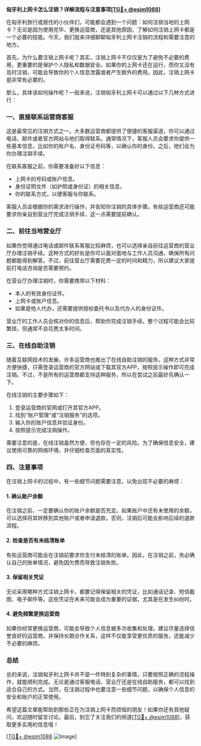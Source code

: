 **匈牙利上网卡怎么注销？详解流程与注意事项[[TG💪+ @esim1088](https://t.me/s/esim1088)]**

在匈牙利旅行或居住的小伙伴们，可能都会遇到一个问题：如何注销当地的上网卡？无论是因为使用完毕、更换运营商，还是其他原因，了解如何注销上网卡都是一个必要的技能。今天，我们就来详细聊聊匈牙利上网卡注销的流程和需要注意的地方。

首先，为什么要注销上网卡呢？其实，注销上网卡不仅仅是为了避免不必要的费用，更重要的是保护个人隐私和数据安全。如果你的上网卡还在运行，而你又没有及时注销，可能会导致你的个人信息泄露或者产生额外的费用。因此，注销上网卡是非常有必要的。

那么，具体该如何操作呢？一般来说，注销匈牙利上网卡可以通过以下几种方式进行：

### 一、直接联系运营商客服

这是最常见的注销方式之一。大多数运营商都提供了便捷的客服渠道，你可以通过电话、邮件或者官方网站与他们取得联系。通常情况下，客服人员会要求你提供一些基本信息，比如你的账户名、身份证号码等，以确认你的身份。之后，他们会为你办理注销手续。

在联系客服之前，你需要准备好以下信息：
- 上网卡的号码或账户信息。
- 身份证明文件（如护照或身份证）的相关信息。
- 你的联系方式，以便客服与你联系。

客服人员会根据你的需求进行操作，并告知你注销的具体步骤。有些运营商还可能要求你亲自到营业厅完成注销手续，这一点需要提前确认。

### 二、前往当地营业厅

如果你觉得通过电话或邮件联系客服比较麻烦，也可以选择亲自前往运营商的营业厅办理注销手续。这种方式的好处是你可以面对面地与工作人员沟通，确保所有问题都能得到解答。不过，前往营业厅需要花费一定的时间和精力，所以建议大家提前打电话咨询是否需要预约。

在营业厅办理注销时，你需要携带以下材料：
- 本人的有效身份证件。
- 上网卡或账户信息。
- 如果是他人代办，还需要提供授权委托书以及代办人的身份证件。

营业厅的工作人员会核对你的信息后，帮助你完成注销手续。整个过程可能会比较繁琐，但通常不会花费太多时间。

### 三、在线自助注销

随着互联网技术的发展，许多运营商也推出了在线自助注销的服务。这种方式非常方便快捷，只需登录运营商的官方网站或下载其官方APP，按照提示操作即可完成注销。不过，不是所有的运营商都支持这种服务，所以在尝试之前最好先确认一下。

在线注销的主要步骤如下：
1. 登录运营商的官网或打开其官方APP。
2. 找到“账户管理”或“注销服务”的选项。
3. 输入你的账户信息并验证身份。
4. 按照提示完成注销操作。

需要注意的是，在线注销虽然方便，但也存在一定的风险。为了确保信息安全，建议使用可靠的网络环境，并仔细检查页面的真实性。

### 四、注意事项

在注销上网卡的过程中，有一些细节问题需要注意，以免出现不必要的麻烦：

#### 1. 确认账户余额

在注销之前，一定要确认你的账户余额是否充足。如果账户中还有未使用的余额，可以选择将其转移到其他账户或者申请退款。否则，注销后可能会影响后续的退款流程。

#### 2. 检查是否有未结清账单

有些运营商可能会在注销前要求你支付未结清的账单。因此，在注销之前，务必确认自己的账单情况，避免因欠费而导致注销失败。

#### 3. 保留相关凭证

无论采用哪种方式注销上网卡，都要记得保留相关的凭证，比如通话记录、短信截图、电子邮件等。这些凭证在未来可能会成为重要的证据，尤其是在发生纠纷时。

#### 4. 避免频繁更换运营商

如果你经常更换运营商，可能会导致个人信息被多次收集和处理。建议尽量选择信誉良好的运营商，并保持长期合作关系，这样不仅能享受更优质的服务，还能减少不必要的麻烦。

### 总结

总的来说，注销匈牙利上网卡并不是一件特别复杂的事情，只要按照正确的流程操作，就能顺利完成。无论是通过客服电话、营业厅还是在线自助服务，都可以找到适合自己的方式。当然，在注销过程中也要注意一些细节问题，以确保个人信息的安全和账户的正常使用。

希望这篇文章能帮助到那些正在为注销上网卡而烦恼的朋友！如果你还有其他疑问，欢迎随时留言讨论。最后，别忘了关注我们的频道[[TG💪+ @esim1088](https://t.me/s/esim1088)]，获取更多实用的信息哦！

[[TG💪+ @esim1088](https://t.me/s/esim1088) ![Image](https://i.postimg.cc/4NQfJmqS/Snipaste-2025-05-13-00-14-12.png)]